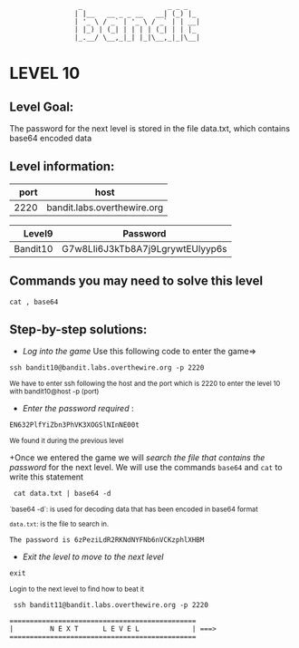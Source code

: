                      _                     _ _ _
                    | |__   __ _ _ __   __| (_) |_
                    | '_ \ / _` | '_ \ / _` | | __|
                    | |_) | (_| | | | | (_| | | |_
                    |_.__/ \__,_|_| |_|\__,_|_|\__|  



# LEVEL 10

## Level Goal:

The password for the next level is stored in the file data.txt, which contains base64 encoded data



## Level information:

| port |             host               |
|-----:|--------------------------------|
| 2220 |  bandit.labs.overthewire.org   |

| Level9  |    Password                           |
|-------: |---------------------------------------|
| Bandit10 |   G7w8LIi6J3kTb8A7j9LgrywtEUlyyp6s   |

## Commands you may need to solve this level

```
cat , base64
```

## Step-by-step solutions:

+ *Log into the game* 
 Use this following code to enter the game=>
```
ssh bandit10@bandit.labs.overthewire.org -p 2220
```
<sub>We have to enter ssh following the host and the port which is 2220 to enter the level 10 with bandit10@host -p (port)</sub>

+ *Enter the password required* : 
```
EN632PlfYiZbn3PhVK3XOGSlNInNE00t
```
<sub>We found it during the previous level</sub>

+Once we entered the game we will *search the file that contains the password* for the next level. 
We will use the commands  `base64` and `cat` to write this statement



``` 
 cat data.txt | base64 -d

```
<sub>
 `base64 -d`: is used for decoding data that has been encoded in base64 format
  
  

`data.txt`: is the file to search in.

</sub>
 
```
The password is 6zPeziLdR2RKNdNYFNb6nVCKzphlXHBM
```
+ *Exit the level to move to the next level*
```
exit

```
<sub>Login to the next level to find how to beat it</sub>

```
 ssh bandit11@bandit.labs.overthewire.org -p 2220

```
```
==============================================
|         N E X T      L E V E L             | ===>
==============================================    
```
